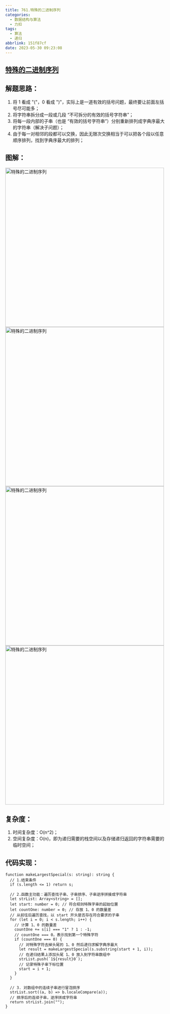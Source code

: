 ```yaml
---
title: 761.特殊的二进制序列
categories:
  - 数据结构与算法
  - 力扣
tags:
  - 算法
  - 递归
abbrlink: 151f87cf
date: 2023-05-30 09:23:08
---
```


## [特殊的二进制序列](https://leetcode.cn/problems/special-binary-string/)

## 解题思路：
1. 将 1 看成 "("，0 看成 ")"，实际上是一道有效的括号问题，最终要让前面左括号尽可能多；
2. 将字符串拆分成一段或几段 “不可拆分的有效的括号字符串”；
3. 将每一段内部的子串（也是 “有效的括号字符串”）分别重新排列成字典序最大的字符串（解决子问题）；
4. 由于每一对相邻的段都可以交换，因此无限次交换相当于可以把各个段以任意顺序排列，找到字典序最大的排列；

## 图解：
<img src="特殊的二进制序列1.jpg" width="500px" height="auto" class="lazy-load" title="特殊的二进制序列"/>
<img src="特殊的二进制序列2.jpg" width="500px" height="auto" class="lazy-load" title="特殊的二进制序列"/>
<img src="特殊的二进制序列3.jpg" width="500px" height="auto" class="lazy-load" title="特殊的二进制序列"/>
<img src="特殊的二进制序列4.jpg" width="500px" height="auto" class="lazy-load" title="特殊的二进制序列"/>

## 复杂度：
1. 时间复杂度：O(n^2)；
2. 空间复杂度：O(n)，即为递归需要的栈空间以及存储递归返回的字符串需要的临时空间；

## 代码实现：
```TS
function makeLargestSpecial(s: string): string {
  // 1.结束条件
  if (s.length <= 1) return s;

  // 2.函数主功能：遍历查找子串、子串排序、子串逆序拼接成字符串
  let strList: Array<string> = [];
  let start: number = 0; // 符合规则特殊字串的起始位置
  let countOne: number = 0; // 存放 1、0 的数量差
  // 从前往后遍历查找，以 start 开头是否存在符合要求的子串
  for (let i = 0; i < s.length; i++) {
    // 计算 1、0 的数量差
    countOne += s[i] === "1" ? 1 : -1;
    // countOne === 0，表示找到第一个特殊字符
    if (countOne === 0) {
      // 对特殊字符去掉头尾的 1、0 然后递归求解字典序最大
      let result = makeLargestSpecial(s.substring(start + 1, i));
      // 在递归结果上添加头尾 1、0 放入到字符串数组中
      strList.push(`1${result}0`);
      // 记录特殊子串下标位置
      start = i + 1;
    }
  }

  // 3. 对数组中的连续子串进行冒泡排序
  strList.sort((a, b) => b.localeCompare(a));
  // 排序后的连续子串，逆序拼成字符串
  return strList.join("");
}
```
